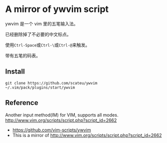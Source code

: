 # A mirror of ywvim script

ywvim 是一个 vim 里的五笔输入法。

已经删除掉了不必要的中文标点。

使用`Ctrl-Space`或`Ctrl-\`或`Ctrl-@`来触发。

带有五笔的码表。

## Install

    git clone https://github.com/scateu/ywvim ~/.vim/pack/plugins/start/ywvim


## Reference

Another input method(IM) for VIM, supports all modes. http://www.vim.org/scripts/script.php?script_id=2662

 - <https://github.com/vim-scripts/ywvim>
 - This is a mirror of <http://www.vim.org/scripts/script.php?script_id=2662>
